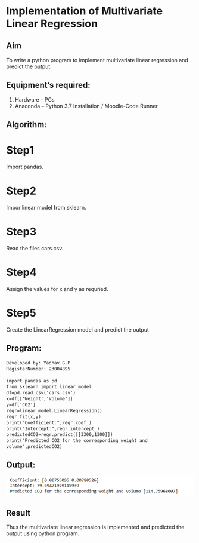 # Implementation of Multivariate Linear Regression
## Aim
To write a python program to implement multivariate linear regression and predict the output.
## Equipment’s required:
1.	Hardware – PCs
2.	Anaconda – Python 3.7 Installation / Moodle-Code Runner
## Algorithm:
# Step1
Import pandas.

# Step2
Impor linear model from sklearn.

# Step3
Read the files cars.csv.

# Step4
Assign the values for x and y as requried.

# Step5
Create the LinearRegression model and predict the output

## Program:
```
Developed by: Yadhav.G.P
RegisterNumber: 23004895

import pandas as pd
from sklearn import linear_model
df=pd.read_csv('cars.csv')
x=df[['Weight','Volume']]
y=df['CO2']
regr=linear_model.LinearRegression()
regr.fit(x,y)
print("Coefficient:",regr.coef_)
print("Intercept:",regr.intercept_)
predictedCO2=regr.predict([[3300,1300]])
print("Predicted CO2 for the corresponding weight and volume",predictedCO2)

```
## Output:
![Alt text](Multivariate.png)

## Result
Thus the multivariate linear regression is implemented and predicted the output using python program.